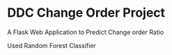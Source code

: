 # DDC Change Order Project
A Flask Web Application to Predict Change order Ratio

Used Random Forest Classifier 

